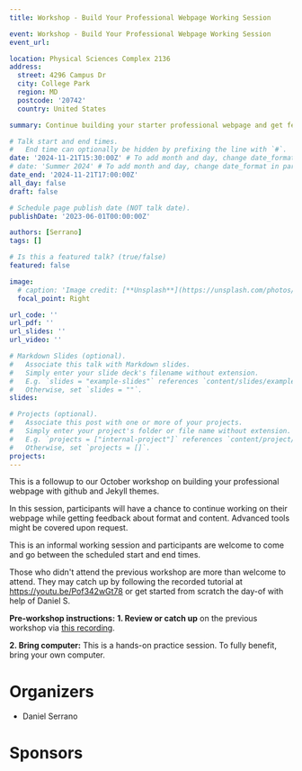 ```yaml
---
title: Workshop - Build Your Professional Webpage Working Session

event: Workshop - Build Your Professional Webpage Working Session
event_url: 

location: Physical Sciences Complex 2136
address:
  street: 4296 Campus Dr
  city: College Park
  region: MD
  postcode: '20742'
  country: United States

summary: Continue building your starter professional webpage and get feedback

# Talk start and end times.
#   End time can optionally be hidden by prefixing the line with `#`.
date: '2024-11-21T15:30:00Z' # To add month and day, change date_format in params.yaml
# date: 'Summer 2024' # To add month and day, change date_format in params.yaml
date_end: '2024-11-21T17:00:00Z'
all_day: false
draft: false

# Schedule page publish date (NOT talk date).
publishDate: '2023-06-01T00:00:00Z'

authors: [Serrano]
tags: []

# Is this a featured talk? (true/false)
featured: false

image:
  # caption: 'Image credit: [**Unsplash**](https://unsplash.com/photos/bzdhc5b3Bxs)'
  focal_point: Right

url_code: ''
url_pdf: ''
url_slides: ''
url_video: ''

# Markdown Slides (optional).
#   Associate this talk with Markdown slides.
#   Simply enter your slide deck's filename without extension.
#   E.g. `slides = "example-slides"` references `content/slides/example-slides.md`.
#   Otherwise, set `slides = ""`.
slides:

# Projects (optional).
#   Associate this post with one or more of your projects.
#   Simply enter your project's folder or file name without extension.
#   E.g. `projects = ["internal-project"]` references `content/project/deep-learning/index.md`.
#   Otherwise, set `projects = []`.
projects:
---
```


This is a followup to our October workshop on building your professional webpage with github and Jekyll themes.

In this session, participants will have a chance to continue working on their webpage while getting feedback about format and content. Advanced tools might be covered upon request.

This is an informal working session and participants are welcome to come and go between the scheduled start and end times.

Those who didn't attend the previous workshop are more than welcome to attend. They may catch up by following the recorded tutorial at https://youtu.be/Pof342wGt78 or get started from scratch the day-of with help of Daniel S.

__Pre-workshop instructions:__
__1. Review or catch up__ on the previous workshop via [this recording](https://youtu.be/Pof342wGt78).

__2. Bring computer:__ This is a hands-on practice session. To fully benefit, bring your own computer.

# Organizers

- Daniel Serrano

# Sponsors
